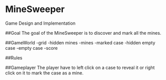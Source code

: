 # MineSweeper
Game Design and Implementation

##Goal
The goal of the MineSweeper is to discover and mark all the mines.

##GameWorld
-grid
-hidden mines
-mines
-marked case
-hidden empty case
-empty case
-score

##Rules


##Gameplayer
The player have to left click on a case to reveal it or right click on it to mark the case as a mine.
